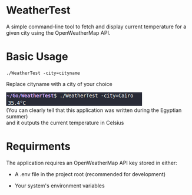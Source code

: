 # WeatherTest

A simple command-line tool to fetch and display current temperature for a given city using the OpenWeatherMap API.

# Basic Usage
 ```
 ./WeatherTest -city=cityname
 ```
 Replace cityname with a city of your choice

 
 ![alt text](Example.png "Exmaple")  <br>
 (You can clearly tell that this application was written during the Egyptian summer)<br>
 and it outputs the current temperature in Celsius

 # Requirments
 The application requires an OpenWeatherMap API key stored in either:

   - A .env file in the project root (recommended for development)

   - Your system's environment variables
